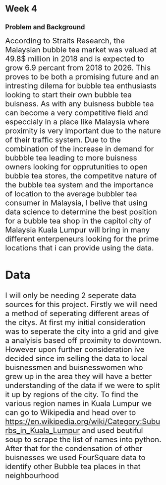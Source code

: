 # Week 4

## Problem and Background

<font size="5"> According to Straits Research, the Malaysian bubble tea market was valued at 49.8$ million in 2018 and is expected to grow 6.9 percant from 2018 to 2026. This proves to be both a promising future and an intresting dilema for bubble tea enthusiasts looking to start their own bubble tea buisness. As with any buisness bubble tea can become a very competitive field and especcialy in a place like Malaysia where proximity is very important due to the nature of their traffic system. Due to the combination of the increase in demand for bubbble tea leading to more buisness owners looking for opprutunities to open bubble tea stores, the competitve nature of the bubble tea system and the importance of location to the average bubbler tea consumer in Malaysia, I belive that using data science to determine the best position for a bubble tea shop in the capitol city of Malaysia Kuala Lumpur will bring in many different enterpeneurs looking for the prime locations that i can provide using the data. 

## Data

<font size="5"> I will only be needing 2 seperate data sources for this project. Firstly we will need a method of seperating different areas of the citys. At first my initial consideration was to seperate the city into a grid and give a analyisis based off proximity to downtown. However upon further consideration ive decided since im selling the data to local buisnessmen and buisnesswomen who grew up in the area they will have a better understanding of the data if we were to split it up by regions of the city. To find the various region names in Kuala Lumpur we can go to Wikipedia and head over to https://en.wikipedia.org/wiki/Category:Suburbs_in_Kuala_Lumpur and used beutiful soup to scrape the list of names into python. After that for the condensation of other buisnesses we used FourSquare data to identify other Bubble tea places in that neighbourhood


```python

```
